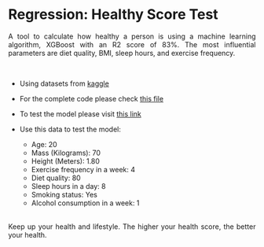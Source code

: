 # Regression: Healthy Score Test

<p style='text-align: justify;'>
A tool to calculate how healthy a person is using a machine learning algorithm, XGBoost with an R2 score of 83%. The most influential parameters are diet quality, BMI, sleep hours, and exercise frequency.
</p>

<br>

- Using datasets from [kaggle](https://www.kaggle.com/datasets/pratikyuvrajchougule/health-and-lifestyle-data-for-regression)
- For the complete code please check [this file](https://github.com/MaruliHTGL/Regression-Healthy-Score-Test/blob/3fecb836838cc70bf206be135b22b514e57f3a50/Health%20Prediction.ipynb)
- To test the model please visit [this link](https://healthytest.streamlit.app/)
- Use this data to test the model:
    - Age: 20
    - Mass (Kilograms): 70
    - Height (Meters): 1.80
    - Exercise frequency in a week: 4
    - Diet quality: 80
    - Sleep hours in a day: 8
    - Smoking status: Yes
    - Alcohol consumption in a week: 1

  <br>

<p style='text-align: justify;'>
Keep up your health and lifestyle. The higher your health score, the better your health.
</p>
